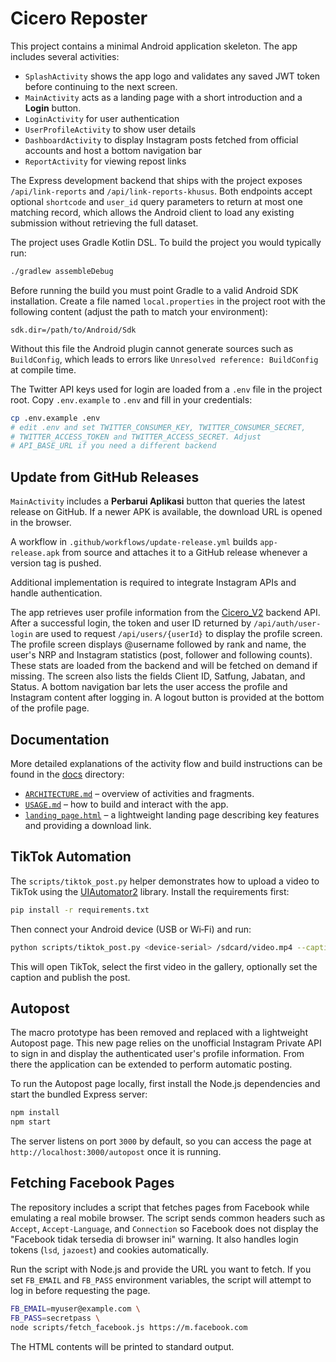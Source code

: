 # Cicero Reposter

This project contains a minimal Android application skeleton. The app includes
several activities:

- `SplashActivity` shows the app logo and validates any saved JWT token before
  continuing to the next screen.
- `MainActivity` acts as a landing page with a short introduction and a **Login**
  button.
- `LoginActivity` for user authentication
- `UserProfileActivity` to show user details
- `DashboardActivity` to display Instagram posts fetched from official accounts
  and host a bottom navigation bar
- `ReportActivity` for viewing repost links

The Express development backend that ships with the project exposes
`/api/link-reports` and `/api/link-reports-khusus`. Both endpoints accept optional
`shortcode` and `user_id` query parameters to return at most one matching record,
which allows the Android client to load any existing submission without
retrieving the full dataset.

The project uses Gradle Kotlin DSL. To build the project you would typically run:

```bash
./gradlew assembleDebug
```

Before running the build you must point Gradle to a valid Android SDK
installation.  Create a file named `local.properties` in the project root with
the following content (adjust the path to match your environment):

```properties
sdk.dir=/path/to/Android/Sdk
```

Without this file the Android plugin cannot generate sources such as
`BuildConfig`, which leads to errors like `Unresolved reference: BuildConfig` at
compile time.

The Twitter API keys used for login are loaded from a `.env` file in the project
root. Copy `.env.example` to `.env` and fill in your credentials:

```bash
cp .env.example .env
# edit .env and set TWITTER_CONSUMER_KEY, TWITTER_CONSUMER_SECRET,
# TWITTER_ACCESS_TOKEN and TWITTER_ACCESS_SECRET. Adjust
# API_BASE_URL if you need a different backend
```

## Update from GitHub Releases

`MainActivity` includes a **Perbarui Aplikasi** button that queries the latest
release on GitHub. If a newer APK is available, the download URL is opened in
the browser.

A workflow in `.github/workflows/update-release.yml` builds `app-release.apk`
from source and attaches it to a GitHub release whenever a version tag is
pushed.

Additional implementation is required to integrate Instagram APIs and handle authentication.

The app retrieves user profile information from the [Cicero_V2](https://github.com/cicero78M/Cicero_V2) backend API.
After a successful login, the token and user ID returned by `/api/auth/user-login`
are used to request `/api/users/{userId}` to display the profile screen.
The profile screen displays @username followed by rank and name, the user's NRP and Instagram statistics (post, follower and following counts). These stats are loaded from the backend and will be fetched on demand if missing. The screen also lists the fields Client ID, Satfung, Jabatan, and Status.
A bottom navigation bar lets the user access the profile and Instagram content after logging in.
A logout button is provided at the bottom of the profile page.

## Documentation

More detailed explanations of the activity flow and build instructions can be
found in the [docs](docs/) directory:

- [`ARCHITECTURE.md`](docs/ARCHITECTURE.md) – overview of activities and
  fragments.
- [`USAGE.md`](docs/USAGE.md) – how to build and interact with the app.
- [`landing_page.html`](docs/landing_page.html) – a lightweight landing page
  describing key features and providing a download link.

## TikTok Automation

The `scripts/tiktok_post.py` helper demonstrates how to upload a video to TikTok
using the [UIAutomator2](https://github.com/openatx/uiautomator2) library. Install
the requirements first:

```bash
pip install -r requirements.txt
```

Then connect your Android device (USB or Wi‑Fi) and run:

```bash
python scripts/tiktok_post.py <device-serial> /sdcard/video.mp4 --caption "Hello"
```

This will open TikTok, select the first video in the gallery, optionally set the
caption and publish the post.

## Autopost

The macro prototype has been removed and replaced with a lightweight Autopost
page. This new page relies on the unofficial Instagram Private API to sign in
and display the authenticated user's profile information. From there the
application can be extended to perform automatic posting.

To run the Autopost page locally, first install the Node.js dependencies and
start the bundled Express server:

```bash
npm install
npm start
```

The server listens on port `3000` by default, so you can access the page at
`http://localhost:3000/autopost` once it is running.





## Fetching Facebook Pages

The repository includes a script that fetches pages from Facebook while
emulating a real mobile browser. The script sends common headers such as
`Accept`, `Accept-Language`, and `Connection` so Facebook does not display the
"Facebook tidak tersedia di browser ini" warning. It also handles login tokens
(`lsd`, `jazoest`) and cookies automatically.

Run the script with Node.js and provide the URL you want to fetch. If you set
`FB_EMAIL` and `FB_PASS` environment variables, the script will attempt to log
in before requesting the page.

```bash
FB_EMAIL=myuser@example.com \
FB_PASS=secretpass \
node scripts/fetch_facebook.js https://m.facebook.com
```

The HTML contents will be printed to standard output.
